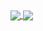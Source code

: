 <a href="https://github.com/SergioO21">
  <img align="center" src="https://github-readme-stats.vercel.app/api/pin/?username=SergioO21&repo=github-readme-stats" />
</a>
<a href="https://github.com/SergioO21">
  <img align="center" src="https://github-readme-stats.vercel.app/api/pin/?username=SergioO21&repo=convoychat" />
</a>


